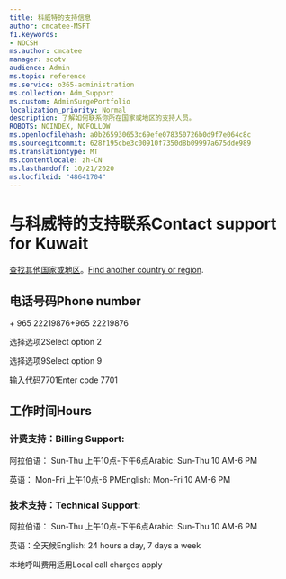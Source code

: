```yaml
---
title: 科威特的支持信息
author: cmcatee-MSFT
f1.keywords:
- NOCSH
ms.author: cmcatee
manager: scotv
audience: Admin
ms.topic: reference
ms.service: o365-administration
ms.collection: Adm_Support
ms.custom: AdminSurgePortfolio
localization_priority: Normal
description: 了解如何联系你所在国家或地区的支持人员。
ROBOTS: NOINDEX, NOFOLLOW
ms.openlocfilehash: a0b265930653c69efe078350726b0d9f7e064c8c
ms.sourcegitcommit: 628f195cbe3c00910f7350d8b09997a675dde989
ms.translationtype: MT
ms.contentlocale: zh-CN
ms.lasthandoff: 10/21/2020
ms.locfileid: "48641704"
---
```

# <a name="contact-support-for-kuwait"></a><span data-ttu-id="74722-103">与科威特的支持联系</span><span class="sxs-lookup"><span data-stu-id="74722-103">Contact support for Kuwait</span></span>

<span data-ttu-id="74722-104">[查找其他国家或地区](../contact-support-for-business-products.md)。</span><span class="sxs-lookup"><span data-stu-id="74722-104">[Find another country or region](../contact-support-for-business-products.md).</span></span>

## <a name="phone-number"></a><span data-ttu-id="74722-105">电话号码</span><span class="sxs-lookup"><span data-stu-id="74722-105">Phone number</span></span>
<span data-ttu-id="74722-106">+ 965 22219876</span><span class="sxs-lookup"><span data-stu-id="74722-106">+965 22219876</span></span>

<span data-ttu-id="74722-107">选择选项2</span><span class="sxs-lookup"><span data-stu-id="74722-107">Select option 2</span></span>

<span data-ttu-id="74722-108">选择选项9</span><span class="sxs-lookup"><span data-stu-id="74722-108">Select option 9</span></span>

<span data-ttu-id="74722-109">输入代码7701</span><span class="sxs-lookup"><span data-stu-id="74722-109">Enter code 7701</span></span>

## <a name="hours"></a><span data-ttu-id="74722-110">工作时间</span><span class="sxs-lookup"><span data-stu-id="74722-110">Hours</span></span>
### <a name="billing-support"></a><span data-ttu-id="74722-111">计费支持：</span><span class="sxs-lookup"><span data-stu-id="74722-111">Billing Support:</span></span>

<span data-ttu-id="74722-112">阿拉伯语： Sun-Thu 上午10点-下午6点</span><span class="sxs-lookup"><span data-stu-id="74722-112">Arabic: Sun-Thu 10 AM-6 PM</span></span>

<span data-ttu-id="74722-113">英语： Mon-Fri 上午10点-6 PM</span><span class="sxs-lookup"><span data-stu-id="74722-113">English: Mon-Fri 10 AM-6 PM</span></span>

### <a name="technical-support"></a><span data-ttu-id="74722-114">技术支持：</span><span class="sxs-lookup"><span data-stu-id="74722-114">Technical Support:</span></span>

<span data-ttu-id="74722-115">阿拉伯语： Sun-Thu 上午10点-下午6点</span><span class="sxs-lookup"><span data-stu-id="74722-115">Arabic: Sun-Thu 10 AM-6 PM</span></span>

<span data-ttu-id="74722-116">英语：全天候</span><span class="sxs-lookup"><span data-stu-id="74722-116">English: 24 hours a day, 7 days a week</span></span>

<span data-ttu-id="74722-117">本地呼叫费用适用</span><span class="sxs-lookup"><span data-stu-id="74722-117">Local call charges apply</span></span>
